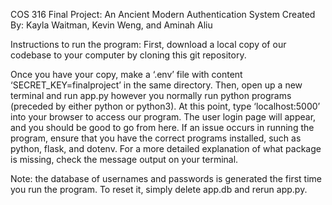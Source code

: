 COS 316 Final Project: An Ancient Modern Authentication System
Created By: Kayla Waitman, Kevin Weng, and Aminah Aliu

Instructions to run the program:
First, download a local copy of our codebase to your computer by cloning this git repository.

Once you have your copy, make a ‘.env’ file with content ‘SECRET_KEY=finalproject’ in the same directory. Then, open up a new terminal and run app.py however you normally run python programs (preceded by either python or python3). At this point, type ‘localhost:5000’ into your browser to access our program. The user login page will appear, and you should be good to go from here.
If an issue occurs in running the program, ensure that you have the correct programs installed, such as python, flask, and dotenv. For a more detailed explanation of what package is missing, check the message output on your terminal.

Note: the database of usernames and passwords is generated the first time you run the program. To reset it, simply delete app.db and rerun app.py.
